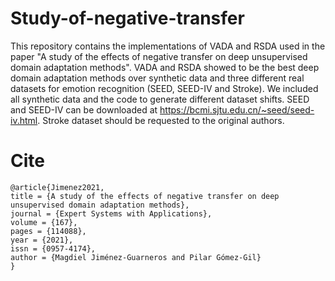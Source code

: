 # Study-of-negative-transfer

This repository contains the implementations of VADA and RSDA used in the paper "A study of the effects of negative transfer on deep unsupervised domain adaptation methods". VADA and RSDA showed to be the best deep domain adaptation methods over synthetic data and three different real datasets for emotion recognition (SEED, SEED-IV and Stroke). We included all synthetic data and the code to generate different dataset shifts. SEED and SEED-IV can be downloaded at https://bcmi.sjtu.edu.cn/~seed/seed-iv.html. Stroke dataset should be requested to the original authors.

# Cite

	@article{Jimenez2021,
	title = {A study of the effects of negative transfer on deep unsupervised domain adaptation methods},
	journal = {Expert Systems with Applications},
	volume = {167},
	pages = {114088},
	year = {2021},
	issn = {0957-4174},
	author = {Magdiel Jiménez-Guarneros and Pilar Gómez-Gil}
	}


